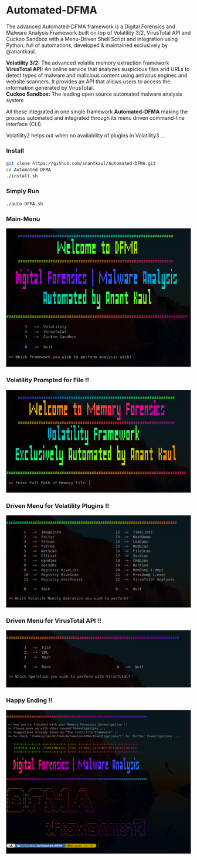 # Automated-DFMA
The advanced Automated-DFMA framework is a Digital Forensics and Malware Analysis Framework built on top of Volatility 3/2, VirusTotal API and Cuckoo Sandbox with a Menu-Driven Shell Script and integration using Python, full of automations, developed & maintained exclusively by @anantkaul.

**Volatility 3/2:** The advanced volatile memory extraction framework <br>
**VirusTotal API:** An online service that analyzes suspicious files and URLs to detect types of malware and malicious content using antivirus engines and website scanners. It provides an API that allows users to access the information generated by VirusTotal.<br>
**Cuckoo Sandbox:** The leading open source automated malware analysis system

All these integrated in one single framework **Automated-DFMA** making the process automated and integrated through its menu driven command-line interface (CLI).

Volatility2 helps out when no availability of plugins in Volatility3 ...

### Install
```sh
git clone https://github.com/anantkaul/Automated-DFMA.git
cd Automated-DFMA
./install.sh
```

### Simply Run
```sh
./auto-DFMA.sh
```

<!-- ### Sample Error & Resolution !! -->
### Main-Menu
<img src="meta/images/1-Main-Menu.png">

### Volatility Prompted for File !!
<img src="meta/images/2-Vol-File-Prompt.png">

### Driven Menu for Volatility Plugins !!
<img src="meta/images/3-Vol-Menu.png">

### Driven Menu for VirusTotal API !!
<img src="meta/images/4-VT-Menu.png">

### Happy Ending !!
<img src="meta/images/good_bye.png">

